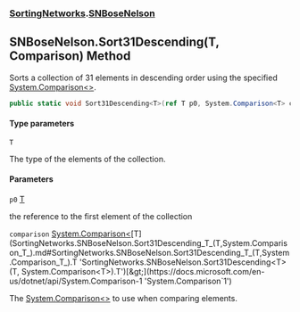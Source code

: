 ### [SortingNetworks](SortingNetworks.md 'SortingNetworks').[SNBoseNelson](SortingNetworks.SNBoseNelson.md 'SortingNetworks.SNBoseNelson')

## SNBoseNelson.Sort31Descending<T>(T, Comparison<T>) Method

Sorts a collection of 31 elements in descending order using the specified [System.Comparison&lt;&gt;](https://docs.microsoft.com/en-us/dotnet/api/System.Comparison-1 'System.Comparison`1').

```csharp
public static void Sort31Descending<T>(ref T p0, System.Comparison<T> comparison);
```
#### Type parameters

<a name='SortingNetworks.SNBoseNelson.Sort31Descending_T_(T,System.Comparison_T_).T'></a>

`T`

The type of the elements of the collection.
#### Parameters

<a name='SortingNetworks.SNBoseNelson.Sort31Descending_T_(T,System.Comparison_T_).p0'></a>

`p0` [T](SortingNetworks.SNBoseNelson.Sort31Descending_T_(T,System.Comparison_T_).md#SortingNetworks.SNBoseNelson.Sort31Descending_T_(T,System.Comparison_T_).T 'SortingNetworks.SNBoseNelson.Sort31Descending<T>(T, System.Comparison<T>).T')

the reference to the first element of the collection

<a name='SortingNetworks.SNBoseNelson.Sort31Descending_T_(T,System.Comparison_T_).comparison'></a>

`comparison` [System.Comparison&lt;](https://docs.microsoft.com/en-us/dotnet/api/System.Comparison-1 'System.Comparison`1')[T](SortingNetworks.SNBoseNelson.Sort31Descending_T_(T,System.Comparison_T_).md#SortingNetworks.SNBoseNelson.Sort31Descending_T_(T,System.Comparison_T_).T 'SortingNetworks.SNBoseNelson.Sort31Descending<T>(T, System.Comparison<T>).T')[&gt;](https://docs.microsoft.com/en-us/dotnet/api/System.Comparison-1 'System.Comparison`1')

The [System.Comparison&lt;&gt;](https://docs.microsoft.com/en-us/dotnet/api/System.Comparison-1 'System.Comparison`1') to use when comparing elements.